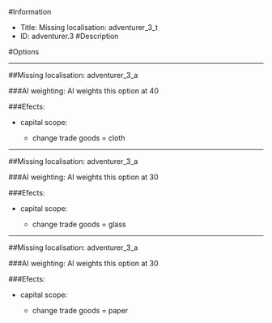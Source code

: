 #Information
 - Title: Missing localisation: adventurer_3_t
 - ID: adventurer.3
#Description

#Options

___
##Missing localisation: adventurer_3_a

###AI weighting:
AI weights this option at 40


###Efects:<ul><li>capital scope:</li><ul><li>change trade goods = cloth</li></ul></ul>

___
##Missing localisation: adventurer_3_a

###AI weighting:
AI weights this option at 30


###Efects:<ul><li>capital scope:</li><ul><li>change trade goods = glass</li></ul></ul>

___
##Missing localisation: adventurer_3_a

###AI weighting:
AI weights this option at 30


###Efects:<ul><li>capital scope:</li><ul><li>change trade goods = paper</li></ul></ul>

